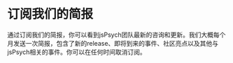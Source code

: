 # 订阅我们的简报

通过订阅我们的简报，你可以看到jsPsych团队最新的咨询和更新。我们大概每个月发送一次简报，包含了新的release、即将到来的事件、社区亮点以及其他与jsPsych相关的事件。你可以在任何时间取消订阅。

<div style="text-align: left" class="sender-form-field" data-sender-form-id="m5li9yz5ejr0wrwxrw5"></div>

<script>
  (function (s, e, n, d, er) {
    s['Sender'] = er;
    s[er] = s[er] || function () {
      (s[er].q = s[er].q || []).push(arguments)
    }, s[er].l = 1 * new Date();
    var a = e.createElement(n),
        m = e.getElementsByTagName(n)[0];
    a.async = 1;
    a.src = d;
    m.parentNode.insertBefore(a, m)
  })(window, document, 'script', 'https://cdn.sender.net/accounts_resources/universal.js', 'sender');
  sender('06a78af0a32181')
</script>
